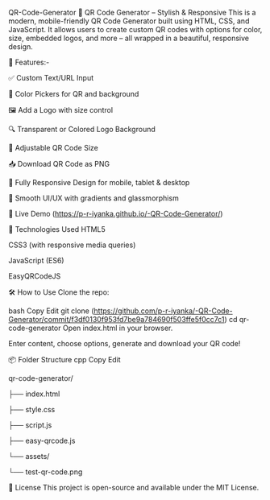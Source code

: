 QR-Code-Generator
🔳 QR Code Generator – Stylish & Responsive This is a modern, mobile-friendly QR Code Generator built using HTML, CSS, and JavaScript. It allows users to create custom QR codes with options for color, size, embedded logos, and more – all wrapped in a beautiful, responsive design.

🎯 Features:-

✅ Custom Text/URL Input

🎨 Color Pickers for QR and background

🖼️ Add a Logo with size control

🔍 Transparent or Colored Logo Background

📏 Adjustable QR Code Size

📥 Download QR Code as PNG

📱 Fully Responsive Design for mobile, tablet & desktop

💫 Smooth UI/UX with gradients and glassmorphism

🚀 Live Demo (https://p-r-iyanka.github.io/-QR-Code-Generator/)

📁 Technologies Used HTML5

CSS3 (with responsive media queries)

JavaScript (ES6)

EasyQRCodeJS

🛠️ How to Use Clone the repo:

bash Copy Edit git clone (https://github.com/p-r-iyanka/-QR-Code-Generator/commit/f3df0130f953fd7be9a784690f503ffe5f0cc7c1) cd qr-code-generator Open index.html in your browser.

Enter content, choose options, generate and download your QR code!

📦 Folder Structure cpp Copy Edit

qr-code-generator/

├── index.html

├── style.css

├── script.js

├── easy-qrcode.js

└── assets/

└── test-qr-code.png

📄 License This project is open-source and available under the MIT License.
